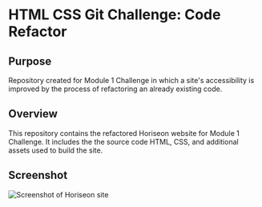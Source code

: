 # HTML CSS Git Challenge: Code Refactor
## Purpose
Repository created for Module 1 Challenge in which a site's accessibility is improved by the process of refactoring an already existing code. 
## Overview
This repository contains the refactored Horiseon website for Module 1 Challenge. It includes the the source code HTML, CSS, and additional assets used to build the site.
## Screenshot
![Screenshot of Horiseon site](https://github.com/iamlucho/module_1_challenge/screenshot.png)

